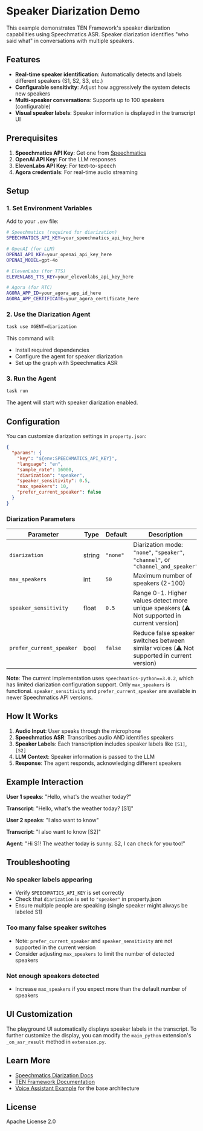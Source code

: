 # Speaker Diarization Demo

This example demonstrates TEN Framework's speaker diarization capabilities using Speechmatics ASR. Speaker diarization identifies "who said what" in conversations with multiple speakers.

## Features

- **Real-time speaker identification**: Automatically detects and labels different speakers (S1, S2, S3, etc.)
- **Configurable sensitivity**: Adjust how aggressively the system detects new speakers
- **Multi-speaker conversations**: Supports up to 100 speakers (configurable)
- **Visual speaker labels**: Speaker information is displayed in the transcript UI

## Prerequisites

1. **Speechmatics API Key**: Get one from [Speechmatics](https://www.speechmatics.com/)
2. **OpenAI API Key**: For the LLM responses
3. **ElevenLabs API Key**: For text-to-speech
4. **Agora credentials**: For real-time audio streaming

## Setup

### 1. Set Environment Variables

Add to your `.env` file:

```bash
# Speechmatics (required for diarization)
SPEECHMATICS_API_KEY=your_speechmatics_api_key_here

# OpenAI (for LLM)
OPENAI_API_KEY=your_openai_api_key_here
OPENAI_MODEL=gpt-4o

# ElevenLabs (for TTS)
ELEVENLABS_TTS_KEY=your_elevenlabs_api_key_here

# Agora (for RTC)
AGORA_APP_ID=your_agora_app_id_here
AGORA_APP_CERTIFICATE=your_agora_certificate_here
```

### 2. Use the Diarization Agent

```bash
task use AGENT=diarization
```

This command will:
- Install required dependencies
- Configure the agent for speaker diarization
- Set up the graph with Speechmatics ASR

### 3. Run the Agent

```bash
task run
```

The agent will start with speaker diarization enabled.

## Configuration

You can customize diarization settings in `property.json`:

```json
{
  "params": {
    "key": "${env:SPEECHMATICS_API_KEY}",
    "language": "en",
    "sample_rate": 16000,
    "diarization": "speaker",
    "speaker_sensitivity": 0.5,
    "max_speakers": 10,
    "prefer_current_speaker": false
  }
}
```

### Diarization Parameters

| Parameter | Type | Default | Description |
|-----------|------|---------|-------------|
| `diarization` | string | `"none"` | Diarization mode: `"none"`, `"speaker"`, `"channel"`, or `"channel_and_speaker"` |
| `max_speakers` | int | `50` | Maximum number of speakers (2-100) |
| `speaker_sensitivity` | float | `0.5` | Range 0-1. Higher values detect more unique speakers (⚠️ Not supported in current version) |
| `prefer_current_speaker` | bool | `false` | Reduce false speaker switches between similar voices (⚠️ Not supported in current version) |

**Note**: The current implementation uses `speechmatics-python==3.0.2`, which has limited diarization configuration support. Only `max_speakers` is functional. `speaker_sensitivity` and `prefer_current_speaker` are available in newer Speechmatics API versions.

## How It Works

1. **Audio Input**: User speaks through the microphone
2. **Speechmatics ASR**: Transcribes audio AND identifies speakers
3. **Speaker Labels**: Each transcription includes speaker labels like `[S1]`, `[S2]`
4. **LLM Context**: Speaker information is passed to the LLM
5. **Response**: The agent responds, acknowledging different speakers

## Example Interaction

**User 1 speaks**: "Hello, what's the weather today?"

**Transcript**: "Hello, what's the weather today? [S1]"

**User 2 speaks**: "I also want to know"

**Transcript**: "I also want to know [S2]"

**Agent**: "Hi S1! The weather today is sunny. S2, I can check for you too!"

## Troubleshooting

### No speaker labels appearing

- Verify `SPEECHMATICS_API_KEY` is set correctly
- Check that `diarization` is set to `"speaker"` in property.json
- Ensure multiple people are speaking (single speaker might always be labeled S1)

### Too many false speaker switches

- Note: `prefer_current_speaker` and `speaker_sensitivity` are not supported in the current version
- Consider adjusting `max_speakers` to limit the number of detected speakers

### Not enough speakers detected

- Increase `max_speakers` if you expect more than the default number of speakers

## UI Customization

The playground UI automatically displays speaker labels in the transcript. To further customize the display, you can modify the `main_python` extension's `_on_asr_result` method in `extension.py`.

## Learn More

- [Speechmatics Diarization Docs](https://docs.speechmatics.com/speech-to-text/features/diarization)
- [TEN Framework Documentation](https://doc.theten.ai)
- [Voice Assistant Example](../voice-assistant/) for the base architecture

## License

Apache License 2.0
